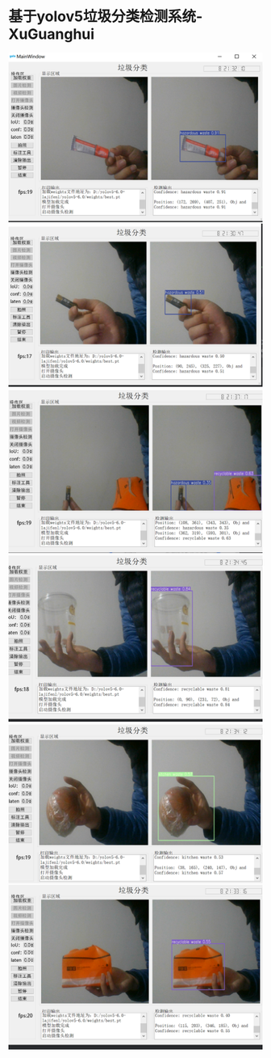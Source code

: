 基于yolov5垃圾分类检测系统-XuGuanghui
====================================
![image](https://github.com/PLUTO-729/GarbageIdentification/blob/main/photo/3LX.png)
![image](https://github.com/PLUTO-729/GarbageIdentification/blob/main/photo/4O5B.png)
![image](https://github.com/PLUTO-729/GarbageIdentification/blob/main/photo/4Y71.png)
![image](https://github.com/PLUTO-729/GarbageIdentification/blob/main/photo/P99.png)
![image](https://github.com/PLUTO-729/GarbageIdentification/blob/main/photo/R.png)
![image](https://github.com/PLUTO-729/GarbageIdentification/blob/main/photo/XY.png)

